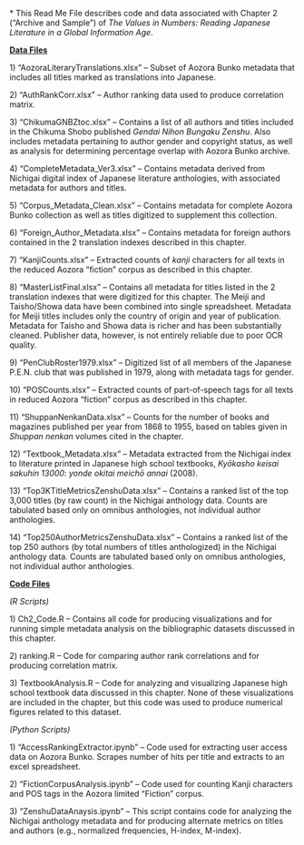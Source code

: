 \* This Read Me File describes code and data associated with Chapter 2
(“Archive and Sample”) of *The Values in Numbers: Reading Japanese
Literature in a Global Information Age*.

**<u>Data Files</u>**

1\) “AozoraLiteraryTranslations.xlsx” – Subset of Aozora Bunko metadata
that includes all titles marked as translations into Japanese.

2\) “AuthRankCorr.xlsx” – Author ranking data used to produce
correlation matrix.

3\) “ChikumaGNBZtoc.xlsx” – Contains a list of all authors and titles
included in the Chikuma Shobo published *Gendai Nihon Bungaku Zenshu*.
Also includes metadata pertaining to author gender and copyright status,
as well as analysis for determining percentage overlap with Aozora Bunko
archive.

4\) “CompleteMetadata\_Ver3.xlsx” – Contains metadata derived from
Nichigai digital index of Japanese literature anthologies, with
associated metadata for authors and titles.

5\) “Corpus\_Metadata\_Clean.xlsx” – Contains metadata for complete
Aozora Bunko collection as well as titles digitized to supplement this
collection.

6\) “Foreign\_Author\_Metadata.xlsx” – Contains metadata for foreign
authors contained in the 2 translation indexes described in this
chapter.

7\) “KanjiCounts.xlsx” – Extracted counts of *kanji* characters for all
texts in the reduced Aozora “fiction” corpus as described in this
chapter.

8\) “MasterListFinal.xlsx” – Contains all metadata for titles listed in
the 2 translation indexes that were digitized for this chapter. The
Meiji and Taisho/Showa data have been combined into single spreadsheet.
Metadata for Meiji titles includes only the country of origin and year
of publication. Metadata for Taisho and Showa data is richer and has
been substantially cleaned. Publisher data, however, is not entirely
reliable due to poor OCR quality.

9\) “PenClubRoster1979.xlsx” – Digitized list of all members of the
Japanese P.E.N. club that was published in 1979, along with metadata
tags for gender.

10\) “POSCounts.xlsx” – Extracted counts of part-of-speech tags for all
texts in reduced Aozora “fiction” corpus as described in this chapter.

11\) “ShuppanNenkanData.xlsx” – Counts for the number of books and
magazines published per year from 1868 to 1955, based on tables given in
*Shuppan nenkan* volumes cited in the chapter.

12\) “Textbook\_Metadata.xlsx” – Metadata extracted from the Nichigai
index to literature printed in Japanese high school textbooks, *Kyōkasho
keisai sakuhin 13000: yonde okitai meichō annai* (2008).

13\) “Top3KTitleMetricsZenshuData.xlsx” – Contains a ranked list of the
top 3,000 titles (by raw count) in the Nichigai anthology data. Counts
are tabulated based only on omnibus anthologies, not individual author
anthologies.

14\) “Top250AuthorMetricsZenshuData.xlsx” – Contains a ranked list of
the top 250 authors (by total numbers of titles anthologized) in the
Nichigai anthology data. Counts are tabulated based only on omnibus
anthologies, not individual author anthologies.

**<u>Code Files</u>**

*(R Scripts)*

1\) Ch2\_Code.R – Contains all code for producing visualizations and for
running simple metadata analysis on the bibliographic datasets discussed
in this chapter.

2\) ranking.R – Code for comparing author rank correlations and for
producing correlation matrix.

3\) TextbookAnalysis.R – Code for analyzing and visualizing Japanese
high school textbook data discussed in this chapter. None of these
visualizations are included in the chapter, but this code was used to
produce numerical figures related to this dataset.

*(Python Scripts)*

1\) “AccessRankingExtractor.ipynb” – Code used for extracting user
access data on Aozora Bunko. Scrapes number of hits per title and
extracts to an excel spreadsheet.

2\) “FictionCorpusAnalysis.ipynb” – Code used for counting Kanji
characters and POS tags in the Aozora limited “Fiction” corpus.

3\) “ZenshuDataAnaysis.ipynb” – This script contains code for analyzing
the Nichigai anthology metadata and for producing alternate metrics on
titles and authors (e.g., normalized frequencies, H-index, M-index).
